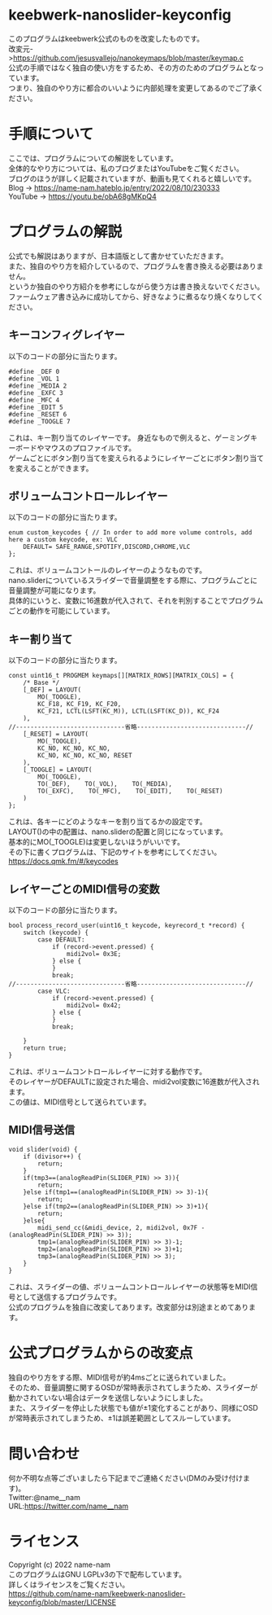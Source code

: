 # keebwerk-nanoslider-keyconfig
このプログラムはkeebwerk公式のものを改変したものです。  
改変元->https://github.com/jesusvallejo/nanokeymaps/blob/master/keymap.c  
公式の手順ではなく独自の使い方をするため、その方のためのプログラムとなっています。  
つまり、独自のやり方に都合のいいように内部処理を変更してあるのでご了承ください。  

# 手順について
ここでは、プログラムについての解説をしています。  
全体的なやり方については、私のブログまたはYouTubeをご覧ください。  
ブログのほうが詳しく記載されていますが、動画も見てくれると嬉しいです。  
Blog -> https://name-nam.hateblo.jp/entry/2022/08/10/230333  
YouTube -> https://youtu.be/obA68gMKpQ4  

# プログラムの解説
公式でも解説はありますが、日本語版として書かせていただきます。  
また、独自のやり方を紹介しているので、プログラムを書き換える必要はありません。   
というか独自のやり方紹介を参考にしながら使う方は書き換えないでください。  
ファームウェア書き込みに成功してから、好きなように煮るなり焼くなりしてください。  

## キーコンフィグレイヤー
以下のコードの部分に当たります。  
```c:keymaps
#define _DEF 0
#define _VOL 1
#define _MEDIA 2
#define _EXFC 3
#define _MFC 4
#define _EDIT 5
#define _RESET 6
#define _TOOGLE 7
```
これは、キー割り当てのレイヤーです。
身近なもので例えると、ゲーミングキーボードやマウスのプロファイルです。  
ゲームごとにボタン割り当てを変えられるようにレイヤーごとにボタン割り当てを変えることができます。  

## ボリュームコントロールレイヤー
以下のコードの部分に当たります。  
```c:keymap
enum custom_keycodes { // In order to add more volume controls, add here a custom keycode, ex: VLC
    DEFAULT= SAFE_RANGE,SPOTIFY,DISCORD,CHROME,VLC
};
```
これは、ボリュームコントールのレイヤーのようなものです。  
nano.sliderについているスライダーで音量調整をする際に、プログラムごとに音量調整が可能になります。  
具体的にいうと、変数に16進数が代入されて、それを判別することでプログラムごとの動作を可能にしています。  
 


## キー割り当て
以下のコードの部分に当たります。  
```c:keymap
const uint16_t PROGMEM keymaps[][MATRIX_ROWS][MATRIX_COLS] = {
    /* Base */
    [_DEF] = LAYOUT(
        MO(_TOOGLE),
        KC_F18, KC_F19, KC_F20,
        KC_F21, LCTL(LSFT(KC_M)), LCTL(LSFT(KC_D)), KC_F24
    ),
//------------------------------省略------------------------------//
    [_RESET] = LAYOUT(
        MO(_TOOGLE),
        KC_NO, KC_NO, KC_NO,
        KC_NO, KC_NO, KC_NO, RESET 
    ),
    [_TOOGLE] = LAYOUT(
        MO(_TOOGLE),
        TO(_DEF),    TO(_VOL),    TO(_MEDIA),
        TO(_EXFC),    TO(_MFC),    TO(_EDIT),    TO(_RESET)
    )
};
```
これは、各キーにどのようなキーを割り当てるかの設定です。  
LAYOUT()の中の配置は、nano.sliderの配置と同じになっています。  
基本的にMO(_TOOGLE)は変更しないほうがいいです。  
その下に書くプログラムは、下記のサイトを参考にしてください。  
https://docs.qmk.fm/#/keycodes  

## レイヤーごとのMIDI信号の変数
以下のコードの部分に当たります。  
```c:keymap
bool process_record_user(uint16_t keycode, keyrecord_t *record) { 
    switch (keycode) {
        case DEFAULT:
            if (record->event.pressed) {
                midi2vol= 0x3E;
            } else {
            }
            break;
//------------------------------省略------------------------------//
        case VLC:
            if (record->event.pressed) {
                midi2vol= 0x42;
            } else {
            }
            break;
        
    }
    return true;
}
```
これは、ボリュームコントロールレイヤーに対する動作です。  
そのレイヤーがDEFAULTに設定された場合、midi2vol変数に16進数が代入されます。  
この値は、MIDI信号として送られています。  

## MIDI信号送信
```c:keymap
void slider(void) {
    if (divisor++) {
        return;
    }
    if(tmp3==(analogReadPin(SLIDER_PIN) >> 3)){
        return;
    }else if(tmp1==(analogReadPin(SLIDER_PIN) >> 3)-1){
        return;
    }else if(tmp2==(analogReadPin(SLIDER_PIN) >> 3)+1){
        return;
    }else{
        midi_send_cc(&midi_device, 2, midi2vol, 0x7F - (analogReadPin(SLIDER_PIN) >> 3));
        tmp1=(analogReadPin(SLIDER_PIN) >> 3)-1;
        tmp2=(analogReadPin(SLIDER_PIN) >> 3)+1;
        tmp3=(analogReadPin(SLIDER_PIN) >> 3);
    }
}
```
これは、スライダーの値、ボリュームコントロールレイヤーの状態等をMIDI信号として送信するプログラムです。  
公式のプログラムを独自に改変してあります。改変部分は別途まとめてあります。  

# 公式プログラムからの改変点
独自のやり方をする際、MIDI信号が約4msごとに送られていました。  
そのため、音量調整に関するOSDが常時表示されてしまうため、スライダーが動かされていない場合はデータを送信しないようにしました。  
また、スライダーを停止した状態でも値が±1変化することがあり、同様にOSDが常時表示されてしまうため、±1は誤差範囲としてスルーしています。  

# 問い合わせ
何か不明な点等ございましたら下記までご連絡ください(DMのみ受け付けます)。  
Twitter:@name__nam  
URL:https://twitter.com/name__nam  

# ライセンス
Copyright (c) 2022 name-nam  
このプログラムはGNU LGPLv3の下で配布しています。  
詳しくはライセンスをご覧ください。  
https://github.com/name-nam/keebwerk-nanoslider-keyconfig/blob/master/LICENSE